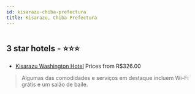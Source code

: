 ```yaml
---
id: kisarazu-chiba-prefectura
title: Kisarazu, Chiba Prefectura
---
```


<center><img src="https://i.travelapi.com/hotels/20000000/19080000/19074000/19073991/d4a9778d_z.jpg" alt="" /></center>


##  3 star hotels - ⭐️⭐️⭐️

-    [Kisarazu Washington Hotel](https://www.hurb.com/br/aud/https://www.hurb.com/br/hotels/kisarazu/kisarazu-washington-hotel-HT-IFMZ?cmp=18055) Prices from R$326.00
   > Algumas das comodidades e serviços em destaque incluem Wi-Fi grátis e um salão de baile.
